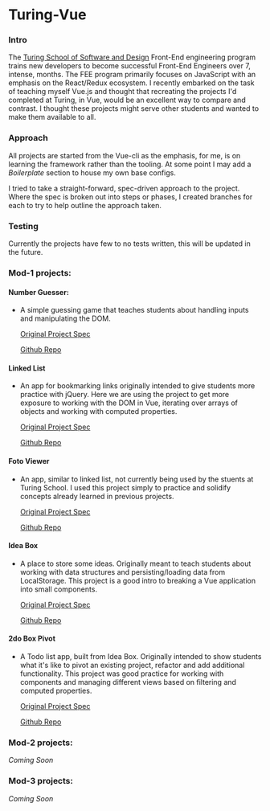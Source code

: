 # Turing-Vue

### Intro

The [Turing School of Software and Design](https://www.turing.io/) Front-End engineering program trains new developers to become successful Front-End Engineers over 7, intense, months. The FEE program primarily focuses on JavaScript with an emphasis on the React/Redux ecosystem. I recently embarked on the task of teaching myself Vue.js and thought that recreating the projects I'd completed at Turing, in Vue, would be an excellent way to compare and contrast. I thought these projects might serve other students and wanted to make them available to all.

### Approach

All projects are started from the Vue-cli as the emphasis, for me, is on learning the framework rather than the tooling. At some point I may add a _Boilerplate_ section to house my own base configs.

I tried to take a straight-forward, spec-driven approach to the project. Where the spec is broken out into steps or phases, I created branches for each to try to help outline the approach taken.

### Testing

Currently the projects have few to no tests written, this will be updated in the future.

### Mod-1 projects:

#### Number Guesser:

* A simple guessing game that teaches students about handling inputs and manipulating the DOM.

  [Original Project Spec](http://frontend.turing.io/projects/number-guesser.html)

  [Github Repo](https://github.com/Jeff-Duke/vue-guessed-it)

#### Linked List

* An app for bookmarking links originally intended to give students more practice with jQuery. Here we are using the project to get more exposure to working with the DOM in Vue, iterating over arrays of objects and working with computed properties.

  [Original Project Spec](http://frontend.turing.io/projects/linked-list.html)

  [Github Repo](https://github.com/Jeff-Duke/linked-vue)

#### Foto Viewer

* An app, similar to linked list, not currently being used by the stuents at Turing School. I used this project simply to practice and solidify concepts already learned in previous projects.

  [Original Project Spec](http://frontend.turing.io/projects/foto-finder.html)

  [Github Repo](https://github.com/Jeff-Duke/foto-vuer)

#### Idea Box

* A place to store some ideas. Originally meant to teach students about working with data structures and persisting/loading data from LocalStorage. This project is a good intro to breaking a Vue application into small components.

  [Original Project Spec](http://frontend.turing.io/projects/ideabox.html)

  [Github Repo](https://github.com/Jeff-Duke/vuedea-box)

#### 2do Box Pivot

* A Todo list app, built from Idea Box. Originally intended to show students what it's like to pivot an existing project, refactor and add additional functionality. This project was good practice for working with components and managing different views based on filtering and computed properties.

  [Original Project Spec](http://frontend.turing.io/projects/2DoBox-Pivot-Mod1.html)
  
  [Github Repo](https://github.com/Jeff-Duke/2do-vue-pivot)

### Mod-2 projects:

_Coming Soon_

### Mod-3 projects:

_Coming Soon_
